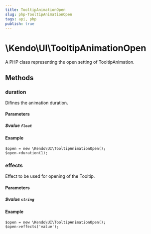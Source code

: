 ```yaml
---
title: TooltipAnimationOpen
slug: php-TooltipAnimationOpen
tags: api, php
publish: true
---
```


# \Kendo\UI\TooltipAnimationOpen

A PHP class representing the open setting of TooltipAnimation.


## Methods

### duration
Difines the animation duration.
#### Parameters

##### $value `float`



#### Example 
    $open = new \Kendo\UI\TooltipAnimationOpen();
    $open->duration(1);

### effects
Effect to be used for opening of the Tooltip.
#### Parameters

##### $value `string`



#### Example 
    $open = new \Kendo\UI\TooltipAnimationOpen();
    $open->effects('value');

